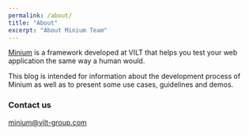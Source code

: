 ```yaml
---
permalink: /about/
title: "About"
excerpt: "About Minium Team"
---
```


[Minium](http://minium.vilt.io/) is a framework developed at VILT that helps you test your web application the same way a human would.

This blog is intended for information about the development process of Minium as well as to present some use cases, guidelines and demos.

### Contact us

[minium@vilt-group.com](mailto:minium@vilt-group.com)
